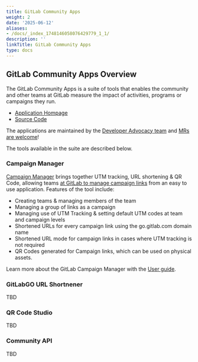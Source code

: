 ```yaml
---
title: GitLab Community Apps
weight: 2
date: '2025-06-12'
aliases:
- /docs/_index_1748146058076429779_1_1/
description: ''
linkTitle: GitLab Community Apps
type: docs
---
```


## <i class="" id="overview"></i> GitLab Community Apps Overview

The GitLab Community Apps is a suite of tools that enables the community and other teams at GitLab measure the impact of activities, programs or campaigns they run.

- [Application Hompage](https://app.community.gitlab.com)
- [Source Code](https://gitlab.com/gitlab-com/marketing/developer-relations/developer-advocacy/code/gitlab-community-app)

The applications are maintained by the [Developer Advocacy team](/handbook/marketing/developer-relations/developer-advocacy/) and [MRs are welcome](https://gitlab.com/gitlab-com/marketing/developer-relations/developer-advocacy/code/gitlab-community-app#how-to-contribute)!

The tools available in the suite are described below.

### <i class="" id="campaign-manager"></i> Campaign Manager

[Campaign Manager](https://campaign-manager.gitlab.com) brings together UTM tracking, URL shortening & QR Code, allowing teams [at GitLab to manage campaign links](/handbook/marketing/developer-relations/community-apps/campaign-manager/) from an easy to use application. Features of the tool include:

- Creating teams & managing members of the team
- Managing a group of links as a campaign
- Managing use of UTM Tracking & setting default UTM codes at team and campaign levels
- Shortened URLs for every campaign link using the go.gitlab.com domain name
- Shortened URL mode for campaign links in cases where UTM tracking is not required
- QR Codes generated for Campaign links, which can be used on physical assets.

Learn more about the GitLab Campaign Manager with the [User guide](/handbook/marketing/developer-relations/community-apps/campaign-manager/).

### <i class="" id="gitlab-go"></i> GitLabGO URL Shortnener

TBD

### <i class="" id="qr-studio"></i> QR Code Studio

TBD

### <i class="" id="community-api"></i> Community API

TBD

